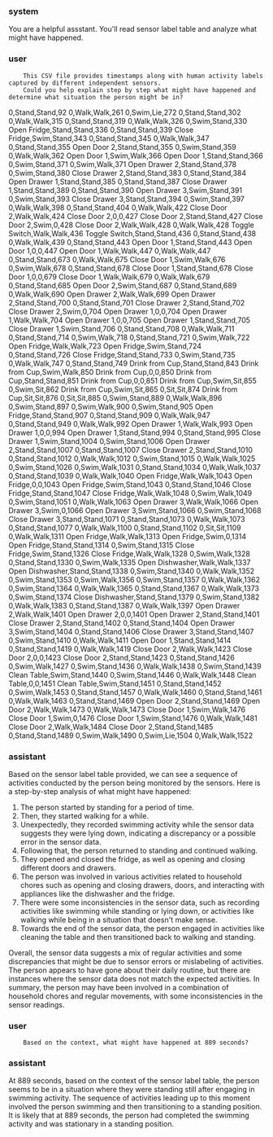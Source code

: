 ### system
You are a helpful assstant. You'll read sensor label table and analyze what might have happened.
### user

        This CSV file provides timestamps along with human activity labels captured by different independent sensors.
        Could you help explain step by step what might have happened and determine what situation the person might be in?
    
0,Stand,Stand,92
0,Walk,Walk,261
0,Swim,Lie,272
0,Stand,Stand,302
0,Walk,Walk,315
0,Stand,Stand,319
0,Walk,Walk,326
0,Swim,Stand,330
Open Fridge,Stand,Stand,336
0,Stand,Stand,339
Close Fridge,Swim,Stand,343
0,Stand,Stand,345
0,Walk,Walk,347
0,Stand,Stand,355
Open Door 2,Stand,Stand,355
0,Swim,Stand,359
0,Walk,Walk,362
Open Door 1,Swim,Walk,366
Open Door 1,Stand,Stand,366
0,Swim,Stand,371
0,Swim,Walk,371
Open Drawer 2,Stand,Stand,378
0,Swim,Stand,380
Close Drawer 2,Stand,Stand,383
0,Stand,Stand,384
Open Drawer 1,Stand,Stand,385
0,Stand,Stand,387
Close Drawer 1,Stand,Stand,389
0,Stand,Stand,390
Open Drawer 3,Swim,Stand,391
0,Swim,Stand,393
Close Drawer 3,Stand,Stand,394
0,Swim,Stand,397
0,Walk,Walk,398
0,Stand,Stand,404
0,Walk,Walk,422
Close Door 2,Walk,Walk,424
Close Door 2,0,0,427
Close Door 2,Stand,Stand,427
Close Door 2,Swim,0,428
Close Door 2,Walk,Walk,428
0,Walk,Walk,428
Toggle Switch,Walk,Walk,436
Toggle Switch,Stand,Stand,436
0,Stand,Stand,438
0,Walk,Walk,439
0,Stand,Stand,443
Open Door 1,Stand,Stand,443
Open Door 1,0,0,447
Open Door 1,Walk,Walk,447
0,Walk,Walk,447
0,Stand,Stand,673
0,Walk,Walk,675
Close Door 1,Swim,Walk,676
0,Swim,Walk,678
0,Stand,Stand,678
Close Door 1,Stand,Stand,678
Close Door 1,0,0,679
Close Door 1,Walk,Walk,679
0,Walk,Walk,679
0,Stand,Stand,685
Open Door 2,Swim,Stand,687
0,Stand,Stand,689
0,Walk,Walk,690
Open Drawer 2,Walk,Walk,699
Open Drawer 2,Stand,Stand,700
0,Stand,Stand,701
Close Drawer 2,Stand,Stand,702
Close Drawer 2,Swim,0,704
Open Drawer 1,0,0,704
Open Drawer 1,Walk,Walk,704
Open Drawer 1,0,0,705
Open Drawer 1,Stand,Stand,705
Close Drawer 1,Swim,Stand,706
0,Stand,Stand,708
0,Walk,Walk,711
0,Stand,Stand,714
0,Swim,Walk,718
0,Stand,Stand,721
0,Swim,Walk,722
Open Fridge,Walk,Walk,723
Open Fridge,Swim,Stand,724
0,Stand,Stand,726
Close Fridge,Stand,Stand,733
0,Swim,Stand,735
0,Walk,Walk,747
0,Stand,Stand,749
Drink from Cup,Stand,Stand,843
Drink from Cup,Swim,Walk,850
Drink from Cup,0,0,850
Drink from Cup,Stand,Stand,851
Drink from Cup,0,0,851
Drink from Cup,Swim,Sit,855
0,Swim,Sit,862
Drink from Cup,Swim,Sit,865
0,Sit,Sit,874
Drink from Cup,Sit,Sit,876
0,Sit,Sit,885
0,Swim,Stand,889
0,Walk,Walk,896
0,Swim,Stand,897
0,Swim,Walk,900
0,Swim,Stand,905
Open Fridge,Stand,Stand,907
0,Stand,Stand,909
0,Walk,Walk,947
0,Stand,Stand,949
0,Walk,Walk,992
Open Drawer 1,Walk,Walk,993
Open Drawer 1,0,0,994
Open Drawer 1,Stand,Stand,994
0,Stand,Stand,995
Close Drawer 1,Swim,Stand,1004
0,Swim,Stand,1006
Open Drawer 2,Stand,Stand,1007
0,Stand,Stand,1007
Close Drawer 2,Stand,Stand,1010
0,Stand,Stand,1012
0,Walk,Walk,1012
0,Swim,Stand,1015
0,Walk,Walk,1025
0,Swim,Stand,1026
0,Swim,Walk,1031
0,Stand,Stand,1034
0,Walk,Walk,1037
0,Stand,Stand,1039
0,Walk,Walk,1040
Open Fridge,Walk,Walk,1043
Open Fridge,0,0,1043
Open Fridge,Swim,Stand,1043
0,Stand,Stand,1046
Close Fridge,Stand,Stand,1047
Close Fridge,Walk,Walk,1048
0,Swim,Walk,1049
0,Swim,Stand,1051
0,Walk,Walk,1063
Open Drawer 3,Walk,Walk,1066
Open Drawer 3,Swim,0,1066
Open Drawer 3,Swim,Stand,1066
0,Swim,Stand,1068
Close Drawer 3,Stand,Stand,1071
0,Stand,Stand,1073
0,Walk,Walk,1073
0,Stand,Stand,1077
0,Walk,Walk,1100
0,Stand,Stand,1102
0,Sit,Sit,1109
0,Walk,Walk,1311
Open Fridge,Walk,Walk,1313
Open Fridge,Swim,0,1314
Open Fridge,Stand,Stand,1314
0,Swim,Stand,1315
Close Fridge,Swim,Stand,1326
Close Fridge,Walk,Walk,1328
0,Swim,Walk,1328
0,Stand,Stand,1330
0,Swim,Walk,1335
Open Dishwasher,Walk,Walk,1337
Open Dishwasher,Stand,Stand,1338
0,Swim,Stand,1340
0,Walk,Walk,1352
0,Swim,Stand,1353
0,Swim,Walk,1356
0,Swim,Stand,1357
0,Walk,Walk,1362
0,Swim,Stand,1364
0,Walk,Walk,1365
0,Stand,Stand,1367
0,Walk,Walk,1373
0,Swim,Stand,1374
Close Dishwasher,Stand,Stand,1379
0,Swim,Stand,1382
0,Walk,Walk,1383
0,Stand,Stand,1387
0,Walk,Walk,1397
Open Drawer 2,Walk,Walk,1401
Open Drawer 2,0,0,1401
Open Drawer 2,Stand,Stand,1401
Close Drawer 2,Stand,Stand,1402
0,Stand,Stand,1404
Open Drawer 3,Swim,Stand,1404
0,Stand,Stand,1406
Close Drawer 3,Stand,Stand,1407
0,Swim,Stand,1410
0,Walk,Walk,1411
Open Door 1,Stand,Stand,1414
0,Stand,Stand,1419
0,Walk,Walk,1419
Close Door 2,Walk,Walk,1423
Close Door 2,0,0,1423
Close Door 2,Stand,Stand,1423
0,Stand,Stand,1426
0,Swim,Walk,1427
0,Swim,Stand,1436
0,Walk,Walk,1438
0,Swim,Stand,1439
Clean Table,Swim,Stand,1440
0,Swim,Stand,1446
0,Walk,Walk,1448
Clean Table,0,0,1451
Clean Table,Swim,Stand,1451
0,Stand,Stand,1452
0,Swim,Walk,1453
0,Stand,Stand,1457
0,Walk,Walk,1460
0,Stand,Stand,1461
0,Walk,Walk,1463
0,Stand,Stand,1469
Open Door 2,Stand,Stand,1469
Open Door 2,Walk,Walk,1473
0,Walk,Walk,1473
Close Door 1,Swim,Walk,1476
Close Door 1,Swim,0,1476
Close Door 1,Swim,Stand,1476
0,Walk,Walk,1481
Close Door 2,Walk,Walk,1484
Close Door 2,Stand,Stand,1485
0,Stand,Stand,1489
0,Swim,Walk,1490
0,Swim,Lie,1504
0,Walk,Walk,1522

### assistant
Based on the sensor label table provided, we can see a sequence of activities conducted by the person being monitored by the sensors. Here is a step-by-step analysis of what might have happened:

1. The person started by standing for a period of time.
2. Then, they started walking for a while.
3. Unexpectedly, they recorded swimming activity while the sensor data suggests they were lying down, indicating a discrepancy or a possible error in the sensor data.
4. Following that, the person returned to standing and continued walking.
5. They opened and closed the fridge, as well as opening and closing different doors and drawers.
6. The person was involved in various activities related to household chores such as opening and closing drawers, doors, and interacting with appliances like the dishwasher and the fridge.
7. There were some inconsistencies in the sensor data, such as recording activities like swimming while standing or lying down, or activities like walking while being in a situation that doesn't make sense.
8. Towards the end of the sensor data, the person engaged in activities like cleaning the table and then transitioned back to walking and standing.

Overall, the sensor data suggests a mix of regular activities and some discrepancies that might be due to sensor errors or mislabeling of activities. The person appears to have gone about their daily routine, but there are instances where the sensor data does not match the expected activities. In summary, the person may have been involved in a combination of household chores and regular movements, with some inconsistencies in the sensor readings.
### user

        Based on the context, what might have happened at 889 seconds?
    
### assistant
At 889 seconds, based on the context of the sensor label table, the person seems to be in a situation where they were standing still after engaging in swimming activity. The sequence of activities leading up to this moment involved the person swimming and then transitioning to a standing position. It is likely that at 889 seconds, the person had completed the swimming activity and was stationary in a standing position.
